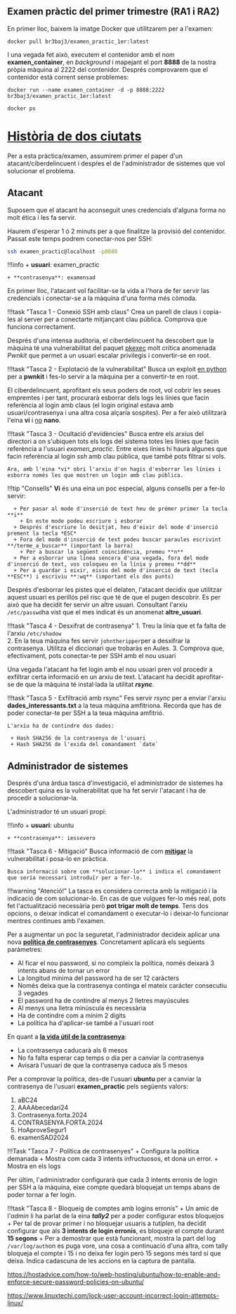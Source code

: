 ## Examen pràctic del primer trimestre (RA1 i RA2)

En primer lloc, baixem la imatge Docker que utilitzarem per a l'examen:

```console
docker pull br3baj3/examen_practic_1er:latest
```

I una vegada fet això, executem el contenidor amb el nom **examen_container**, en *background* i mapejant el port **8888** de la nostra pròpia màquina al 2222 del contenidor. Després comprovarem que el contenidor està corrent sense problemes:

```console
docker run --name examen_container -d -p 8888:2222 br3baj3/examen_practic_1er:latest

docker ps
```
# [Història de dos ciutats](https://www.filmaffinity.com/es/film229121.html)

Per a esta pràctica/examen, assumirem primer el paper d'un atacant/ciberdelincuent i despŕes el de l'administrador de sistemes que vol solucionar el problema.

## Atacant

Suposem que el atacant ha aconseguit unes credencials d'alguna forma no molt ética i les fa servir.

Haurem d'esperar 1 ó 2 minuts per a que finalitze la provisió del contenidor. Passat este temps podrem conectar-nos per SSH: 

```bash
ssh examen_practic@localhost -p8888
```
!!!info
    + **usuari**: examen_practic
  
    + **contrasenya**: examensad

En primer lloc, l'atacant vol facilitar-se la vida a l'hora de fer servir las credencials i conectar-se a la màquina d'una forma més còmoda.

!!!task "Tasca 1 - Conexió SSH amb claus"
    Crea un parell de claus i copia-les al server per a conectarte mitjançant clau pública. Comprova que funciona correctament.


Després d'una intensa auditoria, el ciberdelincuent ha descobert que la màquina té una vulnerabilitat del paquet <u>pkexec</u> molt crítica anomenada *Pwnkit* que permet a un usuari escalar privilegis i convertir-se en root.

!!!task "Tasca 2 - Explotació de la vulnerabilitat"
    Busca un exploit <u>en python</u> per a **pwnkit** i fes-lo servir a la màquina per a convertir-te en root.

El ciberdelincuent, aprofitant els seus poders de root, vol cobrir les seues empremtes i per tant, procurarà esborrar dels logs les línies que facin referència al login amb claus (el login original estava amb usuari/contrasenya i una altra cosa alçaría sospites). Per a fer això utilitzarà l'eina **vi** i <u>no</u> **nano**.

!!!task "Tasca 3 - Ocultació d'evidències"
    Busca entre els arxius del directori a on s'ubiquen tots els logs del sistema totes les línies que facin referència a l'usuari *examen_practic*. Entre eixes línies hi haurà algunes que facin referència al login *ssh* amb clau pública, que també pots filtrar si vols.

    Ara, amb l'eina *vi* obri l'arxiu d'on hagis d'esborrar les línies i esborra només les que mostren un login amb clau pública.

!!!tip "Consells"
    **Vi** és una eina un poc especial, alguns consells per a fer-lo servir:

      + Per pasar al mode d'inserció de text heu de prémer primer la tecla **i**
        + En este mode podeu escriure i esborar
      + Després d'escriure lo desitjat, heu d'eixir del mode d'inserció prement la tecla *ESC*
      + Fora del mode d'inserció de text podeu buscar paraules escrivint **/terme_a_buscar** (important la barra)
        + Per a buscar la següent coincidència, premeu **n**
      + Per a esborrar una línea sencera d'una vegada, fora del mode d'inserció de text, vos coloqueu en la línia y premeu **dd**
      + Per a guardar i eixir, eixiu del mode d'inserció de text (tecla **ESC**) i escriviu **:wq** (important els dos punts)

Després d'esborrar les pistes que el delaten, l'atacant decidix que utilitzar aquest usuari es perillós pel risc que té de que el pugen descobrir. Es per això que ha decidit fer servir un altre usuari. Consultant l'arxiu `/etc/passwd`ha vist que el mes indicat és un anomenat **altre_usuari**.

!!!task "Tasca 4 - Desxifrat de contrasenya"
    1. Treu la línia que et fa falta de l'arxiu `/etc/shadow`    
    2. En la teua màquina fes servir `johntheripper`per a desxifrar la contrasenya. Utilitza el diccionari que trobaràs en Aules.
    3. Comprova que, efectivament, pots conectar-te per SSH amb el nou usuari

Una vegada l'atacant ha fet login amb el nou usuari pren vol procedir a exfiltrar certa informació en un arxiu de text. L'atacant ha decidit aprofitar-se de que la màquina té instal·lada la utilitat ***rsync***.

!!!task "Tasca 5 - Exfiltració amb rsync"
    Fes servir *rsync* per a enviar l'arxiu **dades_interessants.txt** a la teua màquina amfitriona. Recorda que has de poder conectar-te per SSH a la teua màquina amfitrió.

    L'arxiu ha de contindre dos dades:

     + Hash SHA256 de la contrasenya de l'usuari
     + Hash SHA256 de l'exida del comandament `date`
  
## Administrador de sistemes

Després d'una àrdua tasca d'investigació, el administrador de sistemes ha descobert quina es la vulnerabilitat que ha fet servir l'atacant i ha de procedir a solucionar-la.

L'administrador té un usuari propi:

!!!info
    + **usuari**: ubuntu
  
    + **contrasenya**: iessevero


!!!task "Tasca 6 - Mitigació"
    Busca informació de com **<u>mitigar</u>** la vulnerabilitat i posa-lo en pràctica.

    Busca informació sobre com **solucionar-lo** i indica el comandament que sería necessari introduïr per a fer-lo.


!!!warning "Atenció!"
    La tasca es considera correcta amb la mitigació i la indicació de com solucionar-lo. En cas de que vulgues fer-lo més real, pots fet l'actualització necessària però **pot trigar molt de temps**. Tens dos opcions, o deixar indicat el comandament o executar-lo i deixar-lo funcionar mentres continues amb l'examen.



Per a augmentar un poc la seguretat, l'administrador decideix aplicar una nova **<u>política de contrasenyes</u>**. Concretament aplicarà els següents paràmetres:

+ Al ficar el nou password, si no compleix la política, només deixarà 3 intents abans de tornar un error
+ La longitud mínima del password ha de ser 12 caràcters
+ Només deixa que la contrasenya continga el mateix carácter consecutiu 3 vegades
+ El password ha de contindre al menys 2 lletres mayúscules
+ Al menys una lletra minúscula és necessària
+ Ha de contindre com a mínim 2 dígits
+ La política ha d'aplicar-se també a l'usuari root

En quant a **<u>la vida útil de la contrasenya</u>**:

+ La contrasenya caducarà als 6 mesos
+ No fa falta esperar cap temps o día per a canviar la contrasenya
+ Avisarà l'usuari de que la contrasenya caduca als 5 mesos

Per a comprovar la política, des-de l'usuari **ubuntu** per a canviar la contrasenya de l'usuari **examen_practic** pels següents valors:

1. aBC24
2. AAAAbecedari24
3. Contrasenya.forta.2024
4. CONTRASENYA.FORTA.2024
5. HoAproveSegur1
6. examenSAD2024

!!!Task "Tasca 7 - Política de contrasenyes"
    + Configura la política demanada
    + Mostra com cada 3 intents infructuosos, et dona un error.
    + Mostra en els logs


Per últim, l'administrador configurarà que cada 3 intents erronis de login per SSH a la màquina, eixe compte quedarà bloquejat un temps abans de poder tornar a fer login.

!!!task "Tasca 8 - Bloqueig de comptes amb logins erronis"
    + Un amic de l'*admin* li ha parlat de la eina ***tally2*** per a poder configurar estos bloquejos
    + Per tal de provar primer i no bloquejar usuaris a *tutiplen*, ha decidit configurar que als **3 intents de login erronis**, es bloqueje el compte durant **15 segons**
    + Per a demostrar que està funcionant, mostra la part del log  `/var/log/auth`on es puga vore, una cosa a continuació d'una altra, com tally bloqueja el compte i 15 i no deixa fer login però 15 segons més tard sí que deixa. Indica cadascuna de les accions en la captura de pantalla.
  


https://hostadvice.com/how-to/web-hosting/ubuntu/how-to-enable-and-enforce-secure-password-policies-on-ubuntu/

https://www.linuxtechi.com/lock-user-account-incorrect-login-attempts-linux/

